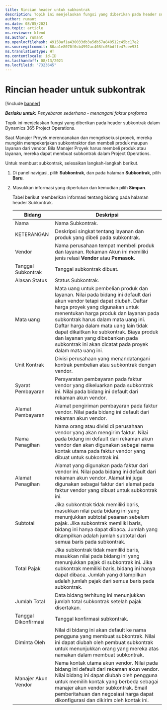 ```yaml
---
title: Rincian header untuk subkontrak
description: Topik ini menjelaskan fungsi yang diberikan pada header subkontrak dalam Project Operations.
author: rumant
ms.date: 08/05/2021
ms.topic: article
ms.reviewer: kfend
ms.author: rumant
ms.openlocfilehash: 49158af1a430033db3a5db57a840512c45bc17e2
ms.sourcegitcommit: 80aa1e8070f0cb4992ac408fc05bdffe47cee931
ms.translationtype: HT
ms.contentlocale: id-ID
ms.lasthandoff: 08/13/2021
ms.locfileid: "7323645"
---
```

# <a name="header-details-for-subcontracts"></a>Rincian header untuk subkontrak

[!include [banner](../../includes/dataverse-preview.md)]

_**Berlaku untuk:** Penyebaran sederhana - menangani faktur proforma_

Topik ini menjelaskan fungsi yang diberikan pada header subkontrak dalam Dynamics 365 Project Operations.

Saat Manajer Proyek merencanakan dan mengeksekusi proyek, mereka mungkin mempekerjakan subkontraktor dan membeli produk maupun layanan dari vendor. Bila Manajer Proyek harus membeli produk atau layanan, mereka dapat membuat subkontrak dalam Project Operations.

Untuk membuat subkontrak, selesaikan langkah-langkah berikut.

1. Di panel navigasi, pilih **Subkontrak**, dan pada halaman **Subkontrak**, pilih **Baru**.
2. Masukkan informasi yang diperlukan dan kemudian pilih **Simpan**.

    Tabel berikut memberikan informasi tentang bidang pada halaman header Subkontrak.

    | **Bidang** | **Deskripsi** |
    | --- | --- | 
    | Nama | Nama Subkontrak. |
    | KETERANGAN | Deskripsi singkat tentang layanan dan produk yang dibeli pada subkontrak. |
    | Vendor | Nama perusahaan tempat membeli produk dan layanan. Rekaman Akun ini memiliki jenis relasi **Vendor** atau **Pemasok**. |
    | Tanggal Subkontrak | Tanggal subkontrak dibuat. |
    | Alasan Status | Status Subkontrak. |
    | Mata uang | Mata uang untuk pembelian produk dan layanan. Nilai pada bidang ini default dari akun vendor tetapi dapat diubah. Daftar harga proyek yang digunakan untuk menentukan harga produk dan layanan pada subkontrak harus dalam mata uang ini. Daftar harga dalam mata uang lain tidak dapat dikaitkan ke subkontrak. Biaya produk dan layanan yang dibebankan pada subkontrak ini akan dicatat pada proyek dalam mata uang ini. |
    | Unit Kontrak | Divisi perusahaan yang menandatangani kontrak pembelian atau subkontrak dengan vendor. |
    | Syarat Pembayaran | Persyaratan pembayaran pada faktur vendor yang dikeluarkan pada subkontrak ini. Nilai pada bidang ini default dari rekaman akun vendor. |
    | Alamat Pembayaran | Alamat pengiriman pembayaran pada faktur vendor. Nilai pada bidang ini default dari rekaman akun vendor. |
    | Nama Penagihan | Nama orang atau divisi di perusahaan vendor yang akan mengirim faktur. Nilai pada bidang ini default dari rekaman akun vendor dan akan digunakan sebagai nama kontak utama pada faktur vendor yang dibuat untuk subkontrak ini. |
    | Alamat Penagihan | Alamat yang digunakan pada faktur dari vendor ini. Nilai pada bidang ini default dari rekaman akun vendor. Alamat ini juga digunakan sebagai faktur dari alamat pada faktur vendor yang dibuat untuk subkontrak ini. |
    | Subtotal | Jika subkontrak tidak memiliki baris, masukkan nilai pada bidang ini yang menunjukkan subtotal pesanan sebelum pajak. Jika subkontrak memiliki baris, bidang ini hanya dapat dibaca. Jumlah yang ditampilkan adalah jumlah subtotal dari semua baris pada subkontrak. |
    | Total Pajak | Jika subkontrak tidak memiliki baris, masukkan nilai pada bidang ini yang menunjukkan pajak di subkontrak ini. Jika subkontrak memiliki baris, bidang ini hanya dapat dibaca. Jumlah yang ditampilkan adalah jumlah pajak dari semua baris pada subkontrak. |
    | Jumlah Total |  Data bidang terhitung ini menunjukkan jumlah total subkontrak setelah pajak disertakan.  |
    | Tanggal Dikonfirmasi | Tanggal konfirmasi subkontrak.  |
    | Diminta Oleh | Nilai di bidang ini akan default ke nama pengguna yang membuat subkontrak. Nilai ini dapat diubah oleh pembuat subkontrak untuk menunjukkan orang yang mereka atas namakan dalam membuat subkontrak.  |
    | Manajer Akun Vendor | Nama kontak utama akun vendor. Nilai pada bidang ini default dari rekaman akun vendor. Nilai bidang ini dapat diubah oleh pengguna untuk memilih kontak yang berbeda sebagai manajer akun vendor subkontrak. Email pemberitahuan dan negosiasi harga dapat dikonfigurasi dan dikirim oleh kontak ini. |


